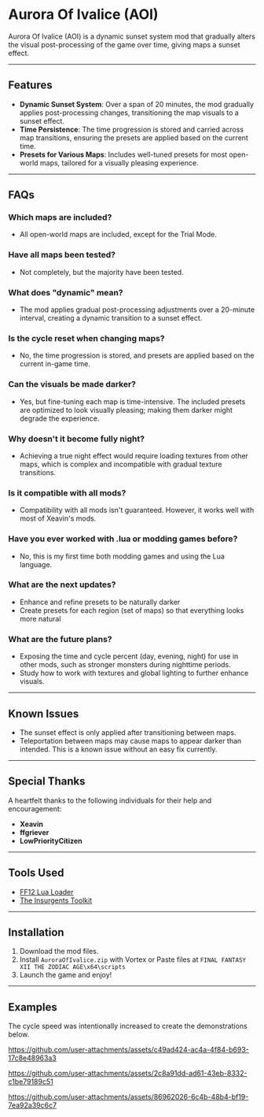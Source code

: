 # Aurora Of Ivalice (AOI)

Aurora Of Ivalice (AOI) is a dynamic sunset system mod that gradually alters the visual post-processing of the game over time, giving maps a sunset effect.

---

## Features

- **Dynamic Sunset System**: Over a span of 20 minutes, the mod gradually applies post-processing changes, transitioning the map visuals to a sunset effect.
- **Time Persistence**: The time progression is stored and carried across map transitions, ensuring the presets are applied based on the current time.
- **Presets for Various Maps**: Includes well-tuned presets for most open-world maps, tailored for a visually pleasing experience.

---

## FAQs

### Which maps are included?
- All open-world maps are included, except for the Trial Mode.

### Have all maps been tested?
- Not completely, but the majority have been tested.

### What does "dynamic" mean?
- The mod applies gradual post-processing adjustments over a 20-minute interval, creating a dynamic transition to a sunset effect.

### Is the cycle reset when changing maps?
- No, the time progression is stored, and presets are applied based on the current in-game time.

### Can the visuals be made darker?
- Yes, but fine-tuning each map is time-intensive. The included presets are optimized to look visually pleasing; making them darker might degrade the experience.

### Why doesn't it become fully night?
- Achieving a true night effect would require loading textures from other maps, which is complex and incompatible with gradual texture transitions.

### Is it compatible with all mods?
- Compatibility with all mods isn't guaranteed. However, it works well with most of Xeavin's mods.

### Have you ever worked with .lua or modding games before?
- No, this is my first time both modding games and using the Lua language.

### What are the next updates?
- Enhance and refine presets to be naturally darker
- Create presets for each region (set of maps) so that everything looks more natural

### What are the future plans?
- Exposing the time and cycle percent (day, evening, night) for use in other mods, such as stronger monsters during nighttime periods.
- Study how to work with textures and global lighting to further enhance visuals.

---

## Known Issues

- The sunset effect is only applied after transitioning between maps.
- Teleportation between maps may cause maps to appear darker than intended. This is a known issue without an easy fix currently.

---

## Special Thanks

A heartfelt thanks to the following individuals for their help and encouragement:

- **Xeavin**
- **ffgriever**
- **LowPriorityCitizen**

---

## Tools Used

- [FF12 Lua Loader](https://xeavin.gitbook.io/ff12-lua-loader)
- [The Insurgents Toolkit](https://xeavin.gitbook.io/the-insurgents-toolkit)

---

## Installation

1. Download the mod files.
2. Install `AuroraOfIvalice.zip` with Vortex or Paste files at `FINAL FANTASY XII THE ZODIAC AGE\x64\scripts`
4. Launch the game and enjoy!

---

## Examples

The cycle speed was intentionally increased to create the demonstrations below.

https://github.com/user-attachments/assets/c49ad424-ac4a-4f84-b693-17c8e48963a3

https://github.com/user-attachments/assets/2c8a91dd-ad61-43eb-8332-c1be79189c51

https://github.com/user-attachments/assets/86962026-6c4b-48b4-bf19-7ea92a39c6c7




